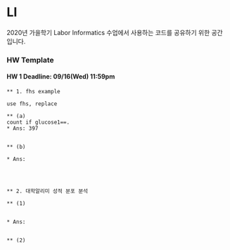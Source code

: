 # LI

2020년 가을학기 Labor Informatics 수업에서 사용하는 코드를 공유하기 위한 공간입니다.


### HW Template

#### HW 1 Deadline: 09/16(Wed) 11:59pm

```
** 1. fhs example

use fhs, replace

** (a)
count if glucose1==.
* Ans: 397


** (b)

* Ans:




** 2. 대학알리미 성적 분포 분석

** (1)


* Ans:


** (2)
```
